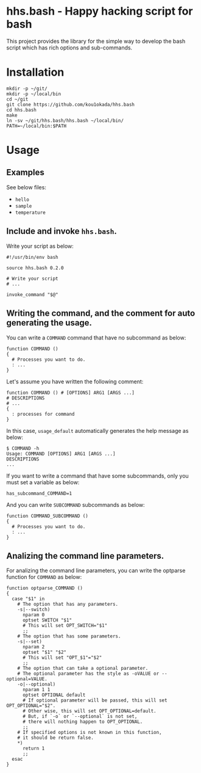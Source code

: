 # hhs.bash - Happy hacking script for bash

This project provides the library for the simple way
to develop the bash script which has rich options and sub-commands.

# Installation

~~~
mkdir -p ~/git/
mkdir -p ~/local/bin
cd ~/git
git clone https://github.com/kou1okada/hhs.bash
cd hhs.bash
make
ln -sv ~/git/hhs.bash/hhs.bash ~/local/bin/
PATH=~/local/bin:$PATH
~~~

# Usage

## Examples

See below files:

* `hello`
* `sample`
* `temperature`

## Include and invoke `hhs.bash`.

Write your script as below:
~~~
#!/usr/bin/env bash

source hhs.bash 0.2.0

# Write your script
# ...

invoke_command "$@"
~~~

## Writing the command, and the comment for auto generating the usage.

You can write a `COMMAND` command that have no subcommand as below:
~~~
function COMMAND ()
{
  # Processes you want to do.
  : ...
}
~~~

Let's assume you have written the following comment:
~~~
function COMMAND () # [OPTIONS] ARG1 [ARGS ...]
# DESCRIPTIONS
# ...
{
  : processes for command
} 
~~~

In this case, `usage_default` automatically generates the help message as below: 
~~~
$ COMMAND -h
Usage: COMMAND [OPTIONS] ARG1 [ARGS ...]
DESCRIPTIONS
...
~~~

If you want to write a command that have some subcommands,
only you must set a variable as below:
~~~
has_subcommand_COMMAND=1
~~~ 

And you can write `SUBCOMMAND` subcommands as below:
~~~
function COMMAND_SUBCOMMAND ()
{
  # Processes you want to do.
  : ...
}
~~~

## Analizing the command line parameters.

For analizing the command line parameters,
you can write the optparse function for `COMMAND` as below:
~~~
function optparse_COMMAND ()
{
  case "$1" in
    # The option that has any parameters.
    -s|--switch)
      nparam 0
      optset SWITCH "$1"
      # This will set OPT_SWITCH="$1"
      ;;
    # The option that has some parameters.
    -s|--set)
      nparam 2
      optset "$1" "$2"
      # This will set "OPT_$1"="$2"
      ;;
    # The option that can take a optional parameter.
    # The optional parameter has the style as -oVALUE or --optional=VALUE.
    -o|--optional)
      nparam 1 1
      optset OPTIONAL default
      # If optional parameter will be passed, this will set OPT_OPTIONAL="$2".
      # Other wise, this will set OPT_OPTIONAL=default.
      # But, if `-o` or `--optional` is not set,
      # there will nothing happen to OPT_OPTIONAL.
      ;;
    # If specified options is not known in this function,
    # it should be return false.
    *)
      return 1
      ;;
  esac
}
~~~
